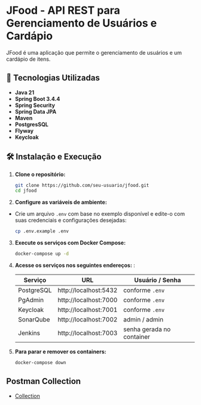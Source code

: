 # JFood - API REST para Gerenciamento de Usuários e Cardápio

JFood é uma aplicação que permite o gerenciamento de usuários e um cardápio de itens.

## 🚀 Tecnologias Utilizadas
- **Java 21**
- **Spring Boot 3.4.4**
- **Spring Security**
- **Spring Data JPA**
- **Maven**
- **PostgresSQL**
- **Flyway**
- **Keycloak**


## 🛠️ Instalação e Execução
1. **Clone o repositório:**
   ```sh
   git clone https://github.com/seu-usuario/jfood.git
   cd jfood
   ```
2. **Configure as variáveis de ambiente:**
- Crie um arquivo `.env` com base no exemplo disponível e edite-o com suas credenciais e configurações desejadas:
   ```sh
   cp .env.example .env
   ```

3. **Execute os serviços com Docker Compose:**
   ```sh
   docker-compose up -d
   ```

4. **Acesse os serviços nos seguintes endereços:** :

   | Serviço     | URL                     | Usuário / Senha             |
   |-------------|-------------------------|------------------------------|
   | PostgreSQL  | http://localhost:5432   | conforme `.env`             |
   | PgAdmin     | http://localhost:7000   | conforme `.env`             |
   | Keycloak    | http://localhost:7001   | conforme `.env`             |
   | SonarQube   | http://localhost:7002   | admin / admin               |
   | Jenkins     | http://localhost:7003   | senha gerada no container   |

5. **Para parar e remover os containers:**
   ```sh
   docker-compose down
      ```
   
## Postman Collection
- [Collection](https://documenter.getpostman.com/view/2828428/2sB2cVg2vU)
